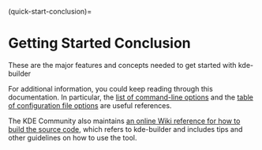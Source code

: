 (quick-start-conclusion)=
# Getting Started Conclusion

These are the major features and concepts needed to get started with kde-builder

For additional information, you could keep reading through this
documentation. In particular, the [list of command-line
options](../chapter_05/supported-cmdline-params) and the [table of configuration file
options](../kdesrc-buildrc/conf-options-table) are useful references.

The KDE Community also maintains [an online Wiki reference for how to
build the source
code](https://community.kde.org/Guidelines_and_HOWTOs/Build_from_source),
which refers to kde-builder and includes tips and other guidelines on
how to use the tool.
